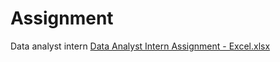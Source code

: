 # Assignment
Data analyst intern
[Data Analyst Intern Assignment - Excel.xlsx](https://github.com/user-attachments/files/18232358/Data.Analyst.Intern.Assignment.-.Excel.xlsx)
